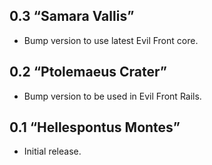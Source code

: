## 0.3 “Samara Vallis”

* Bump version to use latest Evil Front core.

## 0.2 “Ptolemaeus Crater”

* Bump version to be used in Evil Front Rails.

## 0.1 “Hellespontus Montes”

* Initial release.
